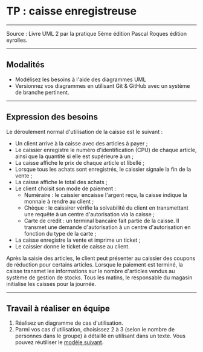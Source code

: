 # TP : caisse enregistreuse

---

Source : Livre UML 2 par la pratique 5ème édition Pascal Roques édition eyrolles.

---

## Modalités

- Modélisez les besoins à l'aide des diagrammes UML
- Versionnez vos diagrammes en utilisant Git & GitHub avec un système de branche pertinent.

---

## Expression des besoins

Le déroulement normal d'utilisation de la caisse est le suivant :
- Un client arrive à la caisse avec des articles à payer ;
- Le caissier enregistre le numéro d'identification (CPU) de chaque article, ainsi que la quantité si elle est supérieure à un ;
- La caisse affiche le prix de chaque article et libellé ;
- Lorsque tous les achats sont enregistrés, le caissier signale la fin de la vente ;
- La caisse affiche le total des achats ;
- Le client choisit son mode de paiement :
  - Numéraire : le caissier encaisse l'argent reçu, la caisse indique la monnaie à rendre au client ;
  - Chèque : le caissirer vérifie la solvabilité du client en transmettant une requête à un centre d'autorisation via la caisse ;
  - Carte de crédit : un terminal bancaire fait partie de la caisse. Il transmet une demande d'autorisation à un centre d'autorisation en fonction du type de la carte ;
- La caisse enregistre la vente et imprime un ticket ;
- Le caissier donne le ticket de caisse au client.

Après la saisie des articles, le client peut présenter au caissier des coupons de réduction pour certains articles. Lorsque le paiement est terminé, la caisse transmet les informations sur le nombre d'articles vendus au système de gestion de stocks.
Tous les matins, le responsable du magasin initialise les caisses pour la journée.

---

## Travail à réaliser en équipe

1. Réalisez un diagramme de cas d'utilisation.
2. Parmi vos cas d'utilisation, choisissez 2 à 3 (selon le nombre de personnes dans le groupe) à détaillé en utilisant dans un texte. Vous pouvez réutiliser le [modèle suivant](../1-exercices/ressources/uc_details.xlsx).
